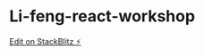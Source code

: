 # Li-feng-react-workshop

[Edit on StackBlitz ⚡️](https://stackblitz.com/edit/stackblitz-starters-8ssgsj)